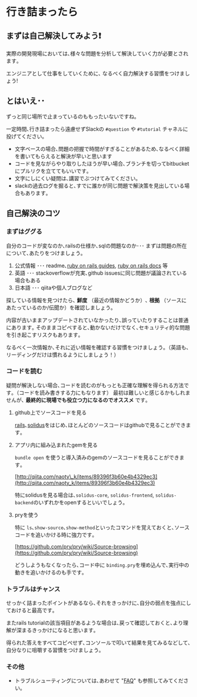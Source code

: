# 行き詰まったら

## まずは自己解決してみよう❗

実際の開発現場においては､様々な問題を分析して解決していく力が必要とされます｡

エンジニアとして仕事をしていくために､ なるべく自力解決する習慣をつけましょう!

## とはいえ･･

ずっと同じ場所で止まっているのももったいないですね｡

一定時間､行き詰まったら遠慮せずSlackの `#question` や `#tutorial` チャネルに投げてください｡

* 文字ベースの場合､問題の把握で時間がすぎることがあるため､なるべく詳細を書いてもらえると解決が早いと思います
* コードを見ながらやり取りしたほうが早い場合､ブランチを切ってbitbucketにプルリクを立ててもいいです｡
* 文字にしにくい疑問は､講習でぶつけてみてください｡
* slackの過去ログを掘ると､すでに誰かが同じ問題で解決策を見出している場合もあります｡

## 自己解決のコツ

### まずはググる

自分のコードが変なのか､railsの仕様か､sqlの問題なのか･･･ まずは問題の所在について､あたりをつけましょう｡

1. 公式情報 ･･･ readme､[ruby on rails guides](http://guides.rubyonrails.org/), [ruby on rails docs](http://api.rubyonrails.org/) 等
2. 英語 ･･･ stackoverflowが充実､github issuesに同じ問題が議論されている場合もある
3. 日本語 ･･･ qiitaや個人ブログなど

探している情報を見つけたら､ **鮮度** （最近の情報かどうか）､ **根拠** （ソースにあたっているのか/伝聞か）を確認しましょう｡

内容が古いままアップデートされていなかったり､誤っていたりすることは普通にあります｡ そのままコピペすると､動かないだけでなく､セキュリティ的な問題を引き起こすリスクもあります｡

なるべく一次情報か､それに近い情報を確認する習慣をつけましょう｡（英語も､リーディングだけは慣れるようにしましょう！）

### コードを読む

疑問が解決しない場合､コードを読むのがもっとも正確な理解を得られる方法です｡（コードを読み書きする力にもなります） 最初は難しいと感じるかもしれませんが､ **最終的に現場でも役立つ力になるのでオススメ** です｡

1. github上でソースコードを見る

   [rails](https://github.com/rails/rails)､[solidus](https://github.com/solidusio/solidus)をはじめ､ほとんどのソースコードはgithubで見ることができます｡

2. アプリ内に組み込まれたgemを見る

   `bundle open` を使うと導入済みのgemのソースコードを見ることができます｡  


   [http://qiita.com/naoty\_k/items/89396f3b60e4b4329ec3](http://qiita.com/naoty_k/items/89396f3b60e4b4329ec3)  


   特にsolidusを見る場合は､`solidus-core`, `solidus-frontend`, `solidus-backend`のいずれかをopenするといいでしょう｡  

3. pryを使う

   特に `ls`､`show-source`､`show-method`といったコマンドを覚えておくと､ソースコードを追いかける時に強力です｡  


   [https://github.com/pry/pry/wiki/Source-browsing](https://github.com/pry/pry/wiki/Source-browsing)  


   どうしようもなくなったら､コード中に `binding.pry`を埋め込んで､実行中の動きを追いかけるのも手です｡  

### トラブルはチャンス

せっかく詰まったポイントがあるなら､それをきっかけに､自分の弱点を強点にしておけると最高です｡

またrails tutorialの該当項目があるような場合は､戻って確認しておくと､より理解が深まるきっかけになると思います｡

得られた答えをすべてコピペせず､コンソールで叩いて結果を見てみるなどして､自分なりに咀嚼する習慣をつけましょう｡

### その他

* トラブルシューティングについては､あわせて "[FAQ](faq.md)" も参照してみてください｡

